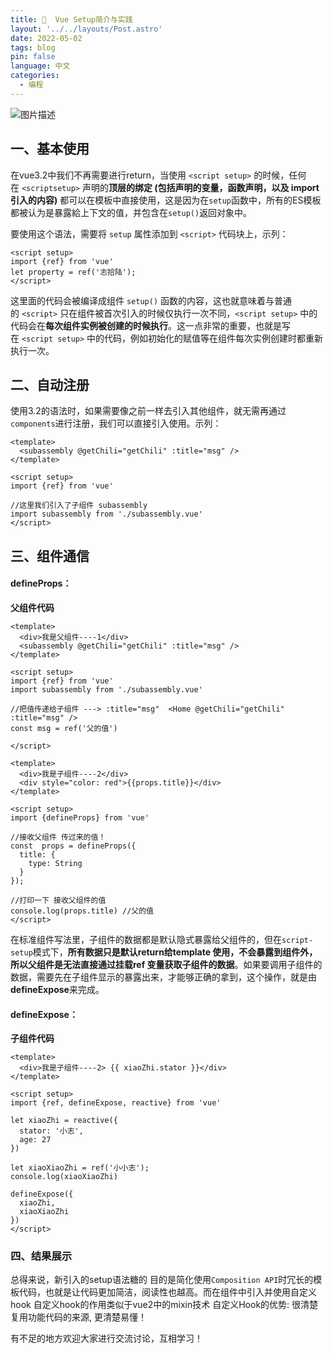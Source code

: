 ```yaml
---
title: 🌸  Vue Setup简介与实践
layout: '../../layouts/Post.astro'
date: 2022-05-02
tags: blog
pin: false
language: 中文
categories:
  - 编程
---
```

![图片描述](https://chetxu.chetserenade.info/uPic/unfreedom.webp)

## 一、基本使用

在vue3.2中我们不再需要进行return，当使用 `<script setup>` 的时候，任何在 `<scriptsetup>` 声明的**顶层的绑定 (包括声明的变量，函数声明，以及 import 引入的内容)** 都可以在模板中直接使用，这是因为在`setup`函数中，所有的ES模板都被认为是暴露給上下文的值，并包含在`setup()`返回对象中。

要使用这个语法，需要将 `setup` 属性添加到 `<script>` 代码块上，示列：

```vue
<script setup>
import {ref} from 'vue'
let property = ref('志拾陆');
</script>
```

这里面的代码会被编译成组件 `setup()` 函数的内容，这也就意味着与普通的 `<script>` 只在组件被首次引入的时候仅执行一次不同，`<script setup>` 中的代码会在**每次组件实例被创建的时候执行**。这一点非常的重要，也就是写在 `<script setup>` 中的代码，例如初始化的赋值等在组件每次实例创建时都重新执行一次。

##  二、自动注册

使用3.2的语法时，如果需要像之前一样去引入其他组件，就无需再通过`components`进行注册，我们可以直接引入使用。示列：

```vue
<template>
  <subassembly @getChili="getChili" :title="msg" />
</template>

<script setup>
import {ref} from 'vue'

//这里我们引入了子组件 subassembly
import subassembly from './subassembly.vue'
</script>
```

## 三、组件通信

#### defineProps：

**父组件代码**

```vue
<template>
  <div>我是父组件----1</div>
  <subassembly @getChili="getChili" :title="msg" />
</template>

<script setup>
import {ref} from 'vue'
import subassembly from './subassembly.vue'

//把值传递给子组件 ---> :title="msg"  <Home @getChili="getChili" :title="msg" />
const msg = ref('父的值')

</script>
```

```vue
<template>
  <div>我是子组件----2</div>
  <div style="color: red">{{props.title}}</div>
</template>

<script setup>
import {defineProps} from 'vue'

//接收父组件 传过来的值！
const  props = defineProps({
  title: {
    type: String
  }
});

//打印一下 接收父组件的值
console.log(props.title) //父的值
</script>
```

在标准组件写法里，子组件的数据都是默认隐式暴露给父组件的，但在`script-setup`模式下，**所有数据只是默认return给template 使用，不会暴露到组件外，所以父组件是无法直接通过挂载ref 变量获取子组件的数据**。如果要调用子组件的数据，需要先在子组件显示的暴露出来，才能够正确的拿到，这个操作，就是由**defineExpose**来完成。

#### defineExpose：

**子组件代码**

```vue
<template>
  <div>我是子组件----2> {{ xiaoZhi.stator }}</div>
</template>

<script setup>
import {ref, defineExpose, reactive} from 'vue'

let xiaoZhi = reactive({
  stator: '小志',
  age: 27
})

let xiaoXiaoZhi = ref('小小志');
console.log(xiaoXiaoZhi)

defineExpose({
  xiaoZhi,
  xiaoXiaoZhi
})
</script>
```

### 四、结果展示

总得来说，新引入的setup语法糖的 目的是简化使用`Composition API`时冗长的模板代码，也就是让代码更加简洁，阅读性也越高。而在组件中引入并使用自定义hook 自定义hook的作用类似于vue2中的mixin技术 自定义Hook的优势: 很清楚复用功能代码的来源, 更清楚易懂！

 有不足的地方欢迎大家进行交流讨论，互相学习！
